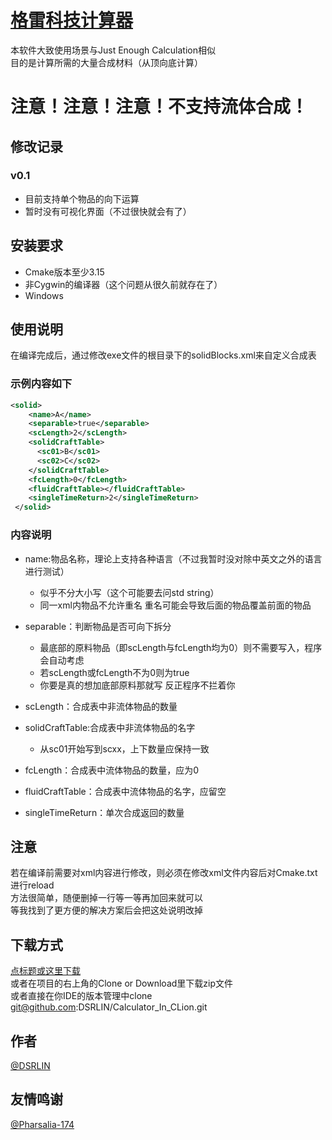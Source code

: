 # [格雷科技计算器](https://github.com/DSRLIN/Calculator_In_CLion/archive/master.zip)
本软件大致使用场景与Just Enough Calculation相似<br>
目的是计算所需的大量合成材料（从顶向底计算）
# 注意！注意！注意！不支持流体合成！

## 修改记录
### v0.1
* 目前支持单个物品的向下运算
* 暂时没有可视化界面（不过很快就会有了）


## 安装要求
* Cmake版本至少3.15
* 非Cygwin的编译器（这个问题从很久前就存在了）
* Windows

## 使用说明
在编译完成后，通过修改exe文件的根目录下的solidBlocks.xml来自定义合成表
### 示例内容如下
```xml
<solid>
    <name>A</name>
    <separable>true</separable>
    <scLength>2</scLength>
    <solidCraftTable>
      <sc01>B</sc01>
      <sc02>C</sc02>
    </solidCraftTable>
    <fcLength>0</fcLength>
    <fluidCraftTable></fluidCraftTable>
    <singleTimeReturn>2</singleTimeReturn>
 </solid>
```
### 内容说明
* name:物品名称，理论上支持各种语言（不过我暂时没对除中英文之外的语言进行测试）
  * 似乎不分大小写（这个可能要去问std string）
  * 同一xml内物品不允许重名 重名可能会导致后面的物品覆盖前面的物品
  
* separable：判断物品是否可向下拆分
  * 最底部的原料物品（即scLength与fcLength均为0）则不需要写入，程序会自动考虑
  * 若scLength或fcLength不为0则为true
  * 你要是真的想加底部原料那就写 反正程序不拦着你

* scLength：合成表中非流体物品的数量

* solidCraftTable:合成表中非流体物品的名字
  * 从sc01开始写到scxx，上下数量应保持一致

* fcLength：合成表中流体物品的数量，应为0

* fluidCraftTable：合成表中流体物品的名字，应留空

* singleTimeReturn：单次合成返回的数量

## 注意
若在编译前需要对xml内容进行修改，则必须在修改xml文件内容后对Cmake.txt进行reload
<br>
方法很简单，随便删掉一行等一等再加回来就可以
<br>
等我找到了更方便的解决方案后会把这处说明改掉
## 下载方式
[点标题或这里下载](https://github.com/DSRLIN/Calculator_In_CLion/archive/master.zip)
<br>
或者在项目的右上角的Clone or Download里下载zip文件
<br>
或者直接在你IDE的版本管理中clone git@github.com:DSRLIN/Calculator_In_CLion.git

## 作者
[@DSRLIN](https://github.com/DSRLIN)

## 友情鸣谢
[@Pharsalia-174](https://github.com/Pharsalia-174)
